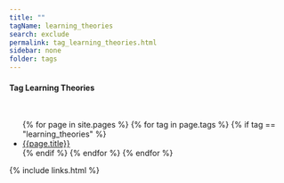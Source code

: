 ```yaml
---
title: ""
tagName: learning_theories
search: exclude
permalink: tag_learning_theories.html
sidebar: none
folder: tags
---
```

<!-- {% include taglogic.html %} -->
<h4>Tag Learning Theories</h4>
<br/>
<ul>
{% for page in site.pages %}
{% for tag in page.tags %}
{% if tag == "learning_theories" %}
<li><a href="{{page.url | remove: "/" }}">{{page.title}}</a></li>
{% endif %}
{% endfor %}
{% endfor %}
</ul>
{% include links.html %}
